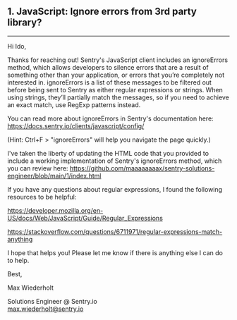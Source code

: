 ## 1. JavaScript: Ignore errors from 3rd party library?

***

Hi Ido,

Thanks for reaching out! Sentry's JavaScript client includes an ignoreErrors method, which allows developers to silence errors that are a result of something other than your application, or errors that you’re completely not interested in. ignoreErrors is a list of these messages to be filtered out before being sent to Sentry as either regular expressions or strings. When using strings, they’ll partially match the messages, so if you need to achieve an exact match, use RegExp patterns instead.

You can read more about ignoreErrors in Sentry's documentation here: https://docs.sentry.io/clients/javascript/config/ 

(Hint: Ctrl+F > "ignoreErrors" will help you navigate the page quickly.)

I've taken the liberty of updating the HTML code that you provided to include a working implementation of Sentry's ignoreErrors method, which you can review here: https://github.com/maaaaaaaax/sentry-solutions-engineer/blob/main/1/index.html

If you have any questions about regular expressions, I found the following resources to be helpful:

https://developer.mozilla.org/en-US/docs/Web/JavaScript/Guide/Regular_Expressions

https://stackoverflow.com/questions/6711971/regular-expressions-match-anything

I hope that helps you! Please let me know if there is anything else I can do to help.

Best,

Max Wiederholt

Solutions Engineer @ Sentry.io  
max.wiederholt@sentry.io